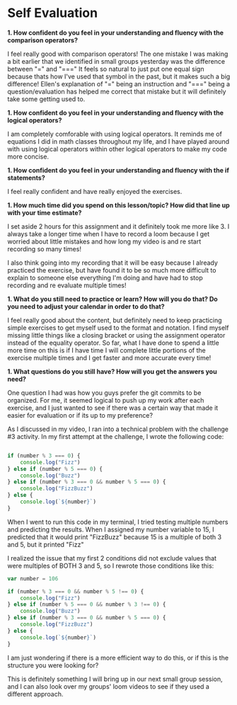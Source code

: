 # Self Evaluation

**1. How confident do you feel in your understanding and fluency with the comparison operators?**

I feel really good with comparison operators! The one mistake I was making a bit earlier that we identified in small groups yesterday was the difference between "=" and "===" It feels so natural to just put one equal sign because thats how I've used that symbol in the past, but it makes such a big difference! Ellen's explanation of "=" being an instruction and "===" being a question/evaluation has helped me correct that mistake but it will definitely take some getting used to.

**1. How confident do you feel in your understanding and fluency with the logical operators?**

I am completely comforable with using logical operators. It reminds me of equations I did in math classes throughout my life, and I have played around with using logical operators within other logical operators to make my code more concise.

**1. How confident do you feel in your understanding and fluency with the if statements?**

I feel really confident and have really enjoyed the exercises. 

**1. How much time did you spend on this lesson/topic? How did that line up with your time estimate?**

I set aside 2 hours for this assignment and it definitely took me more like 3. I always take a longer time when I have to record a loom because I get worried about little mistakes and how long my video is and re start recording so many times!

I also think going into my recording that it will be easy because I already practiced the exercise, but have found it to be so much more difficult to explain to someone else everything I'm doing and have had to stop recording and re evaluate multiple times!


**1. What do you still need to practice or learn? How will you do that? Do you need to adjust your calendar in order to do that?**

I feel really good about the content, but definitely need to keep practicing simple exercises to get myself used to the format and notation. I find myself missing little things like a closing bracket or using the assignment operator instead of the equality operator. So far, what I have done to spend a little more time on this is if I have time I will complete little portions of the exercise multiple times and I get faster and more accurate every time!


**1. What questions do you still have? How will you get the answers you need?**

One question I had was how you guys prefer the git commits to be organized. For me, it seemed logical to push up my work after each exercise, and I just wanted to see if there was a certain way that made it easier for evaluation or if its up to my preference?

As I discussed in my video, I ran into a technical problem with the challenge #3 activity. In my first attempt at the challenge, I wrote the following code:

```javascript

if (number % 3 === 0) {
    console.log("Fizz")
} else if (number % 5 === 0) {
    console.log("Buzz")
} else if (number % 3 === 0 && number % 5 === 0) {
    console.log("FizzBuzz")
} else {
    console.log(`${number}`)
}
```
When I went to run this code in my terminal, I tried testing multiple numbers and predicting the results. When I assigned my number variable to 15, I predicted that it would print "FizzBuzz" because 15 is a multiple of both 3 and 5, but it printed "Fizz"

I realized the issue that my first 2 conditions did not exclude values that were multiples of BOTH 3 and 5, so I rewrote those conditions like this:

```javascript
var number = 106

if (number % 3 === 0 && number % 5 !== 0) {
    console.log("Fizz")
} else if (number % 5 === 0 && number % 3 !== 0) {
    console.log("Buzz")
} else if (number % 3 === 0 && number % 5 === 0) {
    console.log("FizzBuzz")
} else {
    console.log(`${number}`)
}
```

I am just wondering if there is a more efficient way to do this, or if this is the structure you were looking for?

This is definitely something I will bring up in our next small group session, and I can also look over my groups' loom videos to see if they used a different approach.
